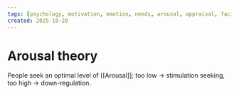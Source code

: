 ```yaml
---
tags: [psychology, motivation, emotion, needs, arousal, appraisal, facial-expression, amygdala]
created: 2025-10-20
---
```

# Arousal theory

People seek an optimal level of [[Arousal]]; too low → stimulation seeking, too high → down-regulation.
